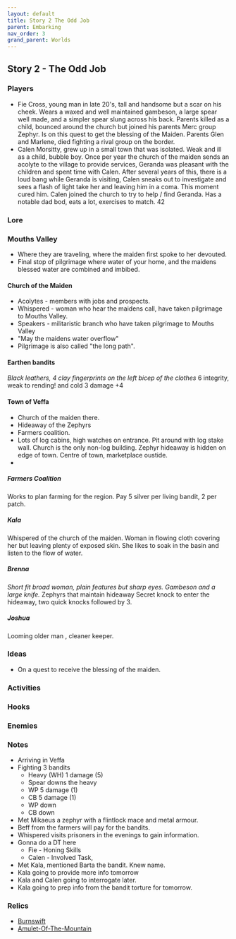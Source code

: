```yaml
---
layout: default
title: Story 2 The Odd Job
parent: Embarking
nav_order: 3
grand_parent: Worlds
---
```


## Story 2 - The Odd Job

### Players
- Fie Cross, young man in late 20's, tall and handsome but a scar on his cheek. Wears a waxed and well maintained gambeson, a large spear well made, and a simpler spear slung across his back. Parents killed as a child, bounced around the church but joined his parents Merc group Zephyr. Is on this quest to get the blessing of the Maiden. Parents Glen and Marlene, died fighting a rival group on the border. 
- Calen Morsitty, grew up in a small town that was isolated. Weak and ill as a child, bubble boy. Once per year the church of the maiden sends an acolyte to the village to provide services, Geranda was pleasant with the children and spent time with Calen. After several years of this, there is a loud bang while Geranda is visiting, Calen sneaks out to investigate and sees a flash of light take her and leaving him in a coma. This moment cured him. Calen joined the church to try to help / find Geranda. Has a notable dad bod, eats a lot, exercises to match. 42

### Lore
### Mouths Valley
- Where they are traveling, where the maiden first spoke to her devouted. 
- Final stop of pilgrimage where water of your home, and the maidens blessed water are combined and imbibed. 
#### Church of the Maiden
- Acolytes - members with jobs and prospects.
- Whispered - woman who hear the maidens call, have taken pilgrimage to Mouths Valley.
- Speakers - militaristic branch who have taken pilgrimage to Mouths Valley
- "May the maidens water overflow"
- Pilgrimage is also called "the long path".

#### Earthen bandits
*Black leathers, 4 clay fingerprints on the left bicep of the clothes*
6 integrity, weak to rending! and cold
3 damage +4

#### Town of Veffa
- Church of the maiden there. 
- Hideaway of the Zephyrs
- Farmers coalition.
- Lots of log cabins, high watches on entrance. Pit around with log stake wall. Church is the only non-log building. Zephyr hideaway is hidden on edge of town. Centre of town, marketplace oustide.
- 
##### Farmers Coalition
Works to plan farming for the region.
Pay 5 silver per living bandit, 2 per patch.

##### Kala
Whispered of the church of the maiden. Woman in flowing cloth covering her but leaving plenty of exposed skin. She likes to soak in the basin and listen to the flow of water.

##### Brenna 
*Short fit broad woman, plain features but sharp eyes. Gambeson and a large knife.* 
Zephyrs that maintain hideaway
Secret knock to enter the hideaway, two quick knocks followed by 3.

##### Joshua
Looming older man , cleaner keeper.

### Ideas
* On a quest to receive the blessing of the maiden.
### Activities

### Hooks

### Enemies


### Notes
- Arriving in Veffa
- Fighting 3 bandits
	- Heavy (WH) 1 damage (5)
	- Spear downs the heavy
	- WP 5 damage (1)
	- CB 5 damage (1)
	- WP down
	- CB down
- Met Mikaeus a zephyr with a flintlock mace and metal armour.
- Beff from the farmers will pay for the bandits. 
- Whispered visits prisoners in the evenings to gain information. 
- Gonna do a DT here
	- Fie - Honing Skills
	- Calen - Involved Task, 
- Met Kala, mentioned Barta the bandit. Knew name.
- Kala going to provide more info tomorrow
- Kala and Calen going to interrogate later.
- Kala going to prep info from the bandit torture for tomorrow.

### Relics
* [Burnswift](Game/Gear/Burnswift)
* [Amulet-Of-The-Mountain](Game/Gear/Amulet-Of-The-Mountain)